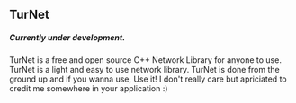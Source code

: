 ## TurNet

##### Currently under development.

TurNet is a free and open source C++ Network Library for anyone to use.
TurNet is a light and easy to use network library.
TurNet is done from the ground up and if you wanna use, Use it!
I don't really care but apriciated to credit me somewhere in your application :) 
